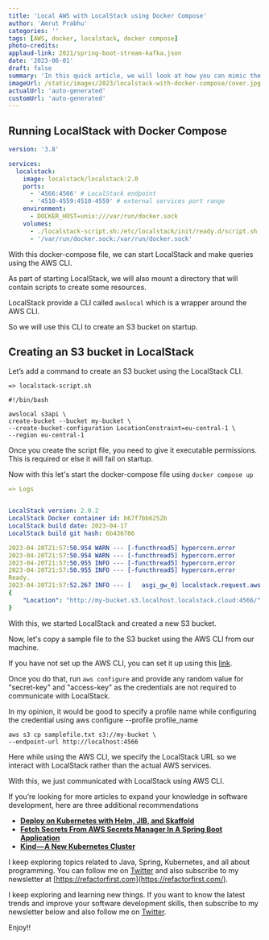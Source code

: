 ```yaml
---
title: 'Local AWS with LocalStack using Docker Compose'
author: 'Amrut Prabhu'
categories: ''
tags: [AWS, docker, localstack, docker compose]
photo-credits:
applaud-link: 2021/spring-boot-stream-kafka.json
date: '2023-06-01'
draft: false
summary: 'In this quick article, we will look at how you can mimic the behavior of communicating with AWS locally using LocalStack with docker-compose.'
imageUrl: /static/images/2023/localstack-with-docker-compose/cover.jpg
actualUrl: 'auto-generated'
customUrl: 'auto-generated'
---
```


## Running LocalStack with Docker Compose

```yaml
version: '3.8'

services:
  localstack:
    image: localstack/localstack:2.0
    ports:
      - '4566:4566' # LocalStack endpoint
      - '4510-4559:4510-4559' # external services port range
    environment:
      - DOCKER_HOST=unix:///var/run/docker.sock
    volumes:
      - ./localstack-script.sh:/etc/localstack/init/ready.d/script.sh
      - '/var/run/docker.sock:/var/run/docker.sock'
```

With this docker-compose file, we can start LocalStack and make queries using the AWS CLI.

As part of starting LocalStack, we will also mount a directory that will contain scripts to create some resources.

LocalStack provide a CLI called `awslocal` which is a wrapper around the AWS CLI.

So we will use this CLI to create an S3 bucket on startup.

## Creating an S3 bucket in LocalStack

Let’s add a command to create an S3 bucket using the LocalStack CLI.

```shell
=> localstack-script.sh

#!/bin/bash

awslocal s3api \
create-bucket --bucket my-bucket \
--create-bucket-configuration LocationConstraint=eu-central-1 \
--region eu-central-1
```

Once you create the script file, you need to give it executable permissions. This is required or else it will fail on startup.

Now with this let's start the docker-compose file using `docker compose up`

```yaml
=> Logs


LocalStack version: 2.0.2
LocalStack Docker container id: b67f7bb6252b
LocalStack build date: 2023-04-17
LocalStack build git hash: 6b436786

2023-04-20T21:57:50.954 WARN --- [-functhread5] hypercorn.error            : ASGI Framework Lifespan error, continuing without Lifespan support
2023-04-20T21:57:50.954 WARN --- [-functhread5] hypercorn.error            : ASGI Framework Lifespan error, continuing without Lifespan support
2023-04-20T21:57:50.955 INFO --- [-functhread5] hypercorn.error            : Running on https://0.0.0.0:4566 (CTRL + C to quit)
2023-04-20T21:57:50.955 INFO --- [-functhread5] hypercorn.error            : Running on https://0.0.0.0:4566 (CTRL + C to quit)
Ready.
2023-04-20T21:57:52.267 INFO --- [   asgi_gw_0] localstack.request.aws     : AWS s3.CreateBucket => 200
{
    "Location": "http://my-bucket.s3.localhost.localstack.cloud:4566/"
}
```

With this, we started LocalStack and created a new S3 bucket.

Now, let's copy a sample file to the S3 bucket using the AWS CLI from our machine.

If you have not set up the AWS CLI, you can set it up using this [link](https://docs.aws.amazon.com/cli/latest/userguide/getting-started-install.html).

Once you do that, run `aws configure` and provide any random value for "secret-key" and "access-key" as the credentials are not required to communicate with LocalStack.

In my opinion, it would be good to specify a profile name while configuring the credential using aws configure --profile profile_name

```shell
aws s3 cp samplefile.txt s3://my-bucket \
--endpoint-url http://localhost:4566
```

Here while using the AWS CLI, we specify the LocalStack URL so we interact with LocalStack rather than the actual AWS services.

With this, we just communicated with LocalStack using AWS CLI.

If you’re looking for more articles to expand your knowledge in software development, here are three additional recommendations

- [**Deploy on Kubernetes with Helm, JIB, and Skaffold**](https://refactorfirst.com/deploy-application-on-kubernetes-with-skaffold-helm-jib)
- [**Fetch Secrets From AWS Secrets Manager In A Spring Boot Application**](https://refactorfirst.com/spring-boot-fetch-secrets-from-aws-secrets-manager)
- [**Kind — A New Kubernetes Cluster**](https://refactorfirst.com/kind-kubernetes-cluster)

I keep exploring topics related to Java, Spring, Kubernetes, and all about programming. You can follow me on [Twitter](https://twitter.com/amrutprabhu42) and also subscribe to my newsletter at [https://refactorfirst.com](https://refactorfirst.com/).

I keep exploring and learning new things. If you want to know the latest trends and improve your software development skills, then subscribe to my newsletter below and also follow me on [Twitter](https://twitter.com/amrutprabhu42).

Enjoy!!
